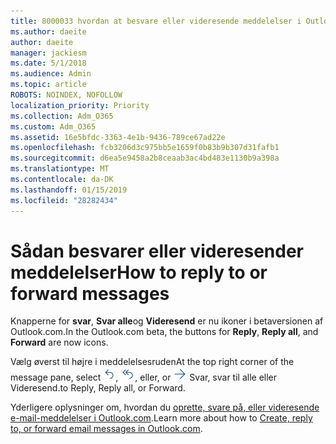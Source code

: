 ```yaml
---
title: 8000033 hvordan at besvare eller videresende meddelelser i Outlook.com-beta
ms.author: daeite
author: daeite
manager: jackiesm
ms.date: 5/1/2018
ms.audience: Admin
ms.topic: article
ROBOTS: NOINDEX, NOFOLLOW
localization_priority: Priority
ms.collection: Adm_O365
ms.custom: Adm_O365
ms.assetid: 16e5bfdc-3363-4e1b-9436-789ce67ad22e
ms.openlocfilehash: fcb3206d3c975bb5e1659f0b83b9b307d31fafb1
ms.sourcegitcommit: d6ea5e9458a2b8ceaab3ac4bd483e1130b9a398a
ms.translationtype: MT
ms.contentlocale: da-DK
ms.lasthandoff: 01/15/2019
ms.locfileid: "28282434"
---
```

# <a name="how-to-reply-to-or-forward-messages"></a><span data-ttu-id="5fbae-102">Sådan besvarer eller videresender meddelelser</span><span class="sxs-lookup"><span data-stu-id="5fbae-102">How to reply to or forward messages</span></span>

<span data-ttu-id="5fbae-103">Knapperne for **svar**, **Svar alle**og **Videresend** er nu ikoner i betaversionen af Outlook.com.</span><span class="sxs-lookup"><span data-stu-id="5fbae-103">In the Outlook.com beta, the buttons for **Reply**, **Reply all**, and **Forward** are now icons.</span></span> 
  
<span data-ttu-id="5fbae-104">Vælg øverst til højre i meddelelsesruden</span><span class="sxs-lookup"><span data-stu-id="5fbae-104">At the top right corner of the message pane, select</span></span> ![Svar](media/08ad5200-369a-4a2f-bef5-ebdcbef5545f.png)<span data-ttu-id="5fbae-106">,</span><span class="sxs-lookup"><span data-stu-id="5fbae-106"></span></span> ![Svar til alle](media/be5f41a1-dbea-471f-ba5d-7be4256922d2.png)<span data-ttu-id="5fbae-108">, eller</span><span class="sxs-lookup"><span data-stu-id="5fbae-108">, or</span></span> ![Videresend](media/29fd06ec-1642-40d1-8faa-ec437ef156fc.png) <span data-ttu-id="5fbae-110">Svar, svar til alle eller Videresend.</span><span class="sxs-lookup"><span data-stu-id="5fbae-110">to Reply, Reply all, or Forward.</span></span> 
  
<span data-ttu-id="5fbae-111">Yderligere oplysninger om, hvordan du [oprette, svare på, eller videresende e-mail-meddelelser i Outlook.com](https://go.microsoft.com/fwlink/p/?linkid=873141).</span><span class="sxs-lookup"><span data-stu-id="5fbae-111">Learn more about how to [Create, reply to, or forward email messages in Outlook.com](https://go.microsoft.com/fwlink/p/?linkid=873141).</span></span>
  

